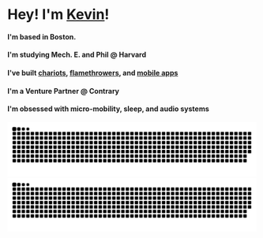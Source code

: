 <!-- <h1>Hey there, I'm <a href="https://keviny.tech" target="_blank">Kevin</a> <img src="https://media.giphy.com/media/hvRJCLFzcasrR4ia7z/giphy.gif" width="25px"> </h1> -->

# Hey! I'm [Kevin]()!

#### I'm based in Boston.

#### I'm studying Mech. E. and Phil @ Harvard

#### I've built [chariots](https://www.youtube.com/watch?v=HB-dtnXu_a8), [flamethrowers](https://www.youtube.com/watch?v=oOEWn-E6v-w), and [mobile apps](https://github.com/absent-cc)

#### I'm a Venture Partner @ Contrary

#### I'm obsessed with micro-mobility, sleep, and audio systems


<!-- #### I'm running hackathons like [Beantown Bash](https://beantownbash.org/) -->

<!-- #### I build robots 🤖 [***@LigerBots***](https://github.com/ligerbots) -->

<!-- #### I love to tinker 🛠️ with stuff

#### I program using Python 🐍, Swift 🕊️, and Rust 🦀.

#### I'm interested in robots 🦾, electronics ⚡, computer science 🖥️, and quantum computing ⚛️

#### Check out [abSENT](https://github.com/absent-cc), an app I made that notifes students when their teachers are absent! -->

<!-- [![abSENT Github Banner](https://github.com/absent-cc/branding/blob/main/assets/banner.svg)](https://github.com/absent-cc/absent) -->

<!--
<div Badges align="left" style="margin-bottom: 20px">
  <img alt="User Count" src="https://img.shields.io/endpoint?url=https%3A%2F%2Fapi.absent.cc%2Fv1%2Fbadges%2Fusers%2Fcount%2F">
  <img alt="Absences Reported" src="https://img.shields.io/endpoint?color=%23DA2123&url=https%3A%2F%2Fapi.absent.cc%2Fv1%2Fbadges%2Fabsences%2Fcount%2F">
  <img alt="Classes Serving" src="https://img.shields.io/endpoint?url=https%3A%2F%2Fapi.absent.cc%2Fv1%2Fbadges%2Fclasses%2Fcount%2F">
</div> -->

![github contribution grid snake animation](https://raw.githubusercontent.com/platane/platane/output/github-contribution-grid-snake-dark.svg#gh-dark-mode-only)![github contribution grid snake animation](https://raw.githubusercontent.com/platane/platane/output/github-contribution-grid-snake.svg#gh-light-mode-only)
